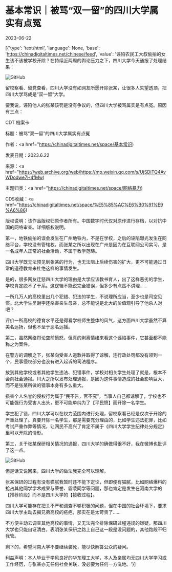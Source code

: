 # 基本常识｜被骂“双一留”的四川大学属实有点冤

2023-06-22

[{'type': 'text/html', 'language': None, 'base': 'https://chinadigitaltimes.net/chinese/feed', 'value': '诬陷农民工大叔偷拍的女生该不该被学校开除？在持续近两周的舆论压力之下，四川大学今天通报了处理结果：

![GitHub](https://chinadigitaltimes.net/chinese/files/2023/06/post-697421-6494177c9b798.)

留校察看、留党查看，四川大学没有如网友所愿开除张某，让很多人失望透顶，把四川大学骂成是“双一留”大学。

要我说，诬陷他人的张某该罚是没有争议的，但四川大学被骂属实是有点冤。原因有三点：



CDT 档案卡

标题：被骂“双一留”的四川大学属实有点冤

作者：<a href="https://chinadigitaltimes.net/space/基本常识)

发表日期：2023.6.22

来源：<a href="https://web.archive.org/web/https://mp.weixin.qq.com/s/UjSDiTQ4AvWDodwe7H4fMw)

主题归类：<a href="https://chinadigitaltimes.net/space/网络暴力)

CDS收藏：<a href="https://chinadigitaltimes.net/space/%E5%85%AC%E6%B0%91%E9%A6%86)

版权说明：该作品版权归原作者所有。中国数字时代仅对原作进行存档，以对抗中国的网络审查。详细版权说明。





第一，地铁偷拍的误会发生在广州地铁内，不是在学校，之后的诬陷曝光发生在网络平台，学校没有管辖权，而张某之所以出现在广州是因为在互联网公司实习，是一名成年人正常的社会活动，不属于教学范畴。

四川大学既无法预见到张某的行为，也无法阻止后续伤害的扩大，更不可能通过日常的道德教育来杜绝这样的事情发生。

是的，很多网友迁怒四川大学的理由是大学应该教书育人，出了这样恶劣的学生，学校肯定脱不了干系。这逻辑不能说完全错误，但多少有点蛮不讲理……

一所几万人的高校里出几个犯错、犯法的学生，不说理所应当，至少也是司空见惯。北大学生吴谢宇还杀害亲生母亲，总不能说是北大的价值观引导了他杀人对吧？

评价一所高校的德育水平还是得看学校师生整体的风气，这方面四川大学虽然不算美名远扬，但也不至于恶名远播。

第二，虽然网络舆论空前愤怒，但真的剥离情绪来看这个诬陷事件，它甚至都不能称之为案件。

在警方的调解之下，张某向受害人道歉并取得了谅解，连行政处罚都没有领到一个，民事侵权部分也没有进入起诉的司法程序。

放到其他学校或者其他学生违法、犯错事件，学校对相关学生处理了就是，根本不会向社会通报。川大之所以发布处理通报，是因为这件事情造成的社会影响巨大，而不是张某所做的错事本身有多么重大。

损害个人名誉的侵权行为属于“民不告，官不究”，当事人自己都谅解了，学校也不可能强行为受害人出头，更不可能单纯为了【平民愤】而开除一名学生。

学生犯了错，四川大学可以在权力范围内进行处理，留校察看已经是仅次于开除的严重处理了。真要开除一名学生，那是需要充分理由的，比如学生违法犯罪，比如考试严重作弊等情况，让网民不高兴了肯定不属于《四川大学学生纪律处分规定》里可以开除的情形。

第三，关于张某保研相关情况的通报，四川大学的确做得很不好，我在微博也批评了这一点。

![GitHub](https://chinadigitaltimes.net/chinese/files/2023/06/post-697421-6494177ca9c3a.)

但是话又说回来，四川大学的做法我完全可以理解。

张某保研的过程有没有猫腻我暂时还不能下定论，但即便有猫腻，比如网络爆料的抢占其他同学学术成果与荣誉、霸凌同学等问题，那也肯定是发生在河南大学的【推荐阶段】而不是四川大学的【接收过程】。

四川大学可能存在把关不严和调查不够积极的问题，但在中国的社会环境下，要求四川大学主动去揭兄弟高校的疮疤，那实在是太苛责了……

不方便主动去调查其他高校的事情，又无法完全排除保研过程违规的嫌疑，那四川大学也只能自证清白，表明张某保研之路上自己这一段是没问题的，其他路段不归我管。

剩下的，希望河南大学不要继续装死，能尽快解答公众的疑问。

利益声明：本人毕业于学风良好的华东理工大学，本人及亲属均无四川大学学习或工作经历，与张某亦无任何社会关联，没必要为任何一方洗地。'}]